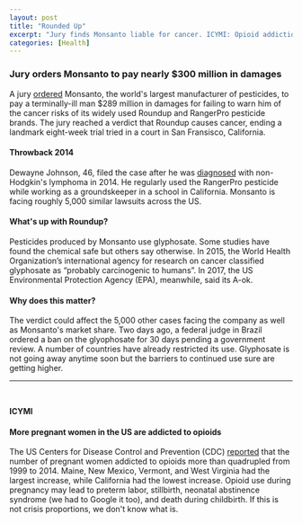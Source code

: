 ```yaml
---
layout: post
title: "Rounded Up"
excerpt: "Jury finds Monsanto liable for cancer. ICYMI: Opioid addiction among pregnant women in the US is soaring."
categories: [Health]
---
```


### Jury orders Monsanto to pay nearly $300 million in damages

A jury <a href="https://www.reuters.com/article/us-monsanto-cancer-lawsuit/monsanto-ordered-to-pay-289-million-in-worlds-first-roundup-cancer-trial-idUSKBN1KV2HB" target="_blank">ordered</a> Monsanto, the world's largest manufacturer of pesticides, to pay a terminally-ill man $289 million in damages for failing to warn him of the cancer risks of its widely used Roundup and RangerPro pesticide brands. The jury reached a verdict that Roundup causes cancer, ending a landmark eight-week trial tried in a court in San Fransisco, California.

#### Throwback 2014

Dewayne Johnson, 46, filed the case after he was <a href="https://www.theguardian.com/business/2018/aug/10/monsanto-trial-cancer-dewayne-johnson-ruling" target="_blank">diagnosed</a> with non-Hodgkin's lymphoma in 2014. He regularly used the RangerPro pesticide while working as a groundskeeper in a school in California. Monsanto is facing roughly 5,000 similar lawsuits across the US.

#### What's up with Roundup?

Pesticides produced by Monsanto use glyphosate. Some studies have found the chemical safe but others say otherwise. In 2015, the World Health Organization’s international agency for research on cancer classified glyphosate as “probably carcinogenic to humans”. In 2017, the US Environmental Protection Agency (EPA), meanwhile, said its A-ok.

#### Why does this matter?

The verdict could affect the 5,000 other cases facing the company as well as Monsanto's market share. Two days ago, a federal judge in Brazil ordered a ban on the glyophosate for 30 days pending a government review. A number of countries have already restricted its use. Glyphosate is not going away anytime soon but the barriers to continued use sure are getting higher.

* * *
<br />

**ICYMI**

#### **More pregnant women in the US are addicted to opioids**

The US Centers for Disease Control and Prevention (CDC) <a href="https://www.cdc.gov/mmwr/volumes/67/wr/mm6731a1.htm?s_cid=mm6731a1_w" target="_blank">reported</a> that the number of pregnant women addicted to opioids more than quadrupled from 1999 to 2014. Maine, New Mexico, Vermont, and West Virginia had the largest increase, while California had the lowest increase. Opioid use during pregnancy may lead to preterm labor, stillbirth, neonatal abstinence syndrome (we had to Google it too), and death during childbirth. If this is not crisis proportions, we don't know what is.
